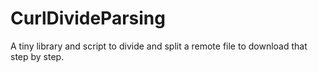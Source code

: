 # CurlDivideParsing
A tiny library and script to divide and split a remote file to download that step by step.

